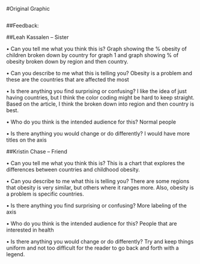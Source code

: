 #Original Graphic

<img src="https://www.economist.com/sites/default/files/images/2019/10/articles/main/20191019_woc954.png" alt="" class="component-image__img blog-post__image-block" srcset="/sites/default/files/imagecache/200-width/images/2019/10/articles/main/20191019_woc954.png 200w,
/sites/default/files/imagecache/300-width/images/2019/10/articles/main/20191019_woc954.png 300w,
/sites/default/files/imagecache/400-width/images/2019/10/articles/main/20191019_woc954.png 400w,
/sites/default/files/imagecache/640-width/images/2019/10/articles/main/20191019_woc954.png 640w,
/sites/default/files/imagecache/800-width/images/2019/10/articles/main/20191019_woc954.png 800w,
/sites/default/files/imagecache/1000-width/images/2019/10/articles/main/20191019_woc954.png 1000w,
/sites/default/files/imagecache/1200-width/images/2019/10/articles/main/20191019_woc954.png 1200w,
/sites/default/files/imagecache/1280-width/images/2019/10/articles/main/20191019_woc954.png 1280w,
/sites/default/files/imagecache/1600-width/images/2019/10/articles/main/20191019_woc954.png 1600w" sizes="(min-width: 600px) 640px, calc(100vw - 20px)">

##Feedback:

##Leah Kassalen – Sister

•	Can you tell me what you think this is? 
    Graph showing the % obesity of children broken down by country for graph 1 and graph showing % of obesity broken down by region and then country.

•	Can you describe to me what this is telling you?
    Obesity is a problem and these are the countries that are affected the most

•	Is there anything you find surprising or confusing?
    I like the idea of just having countries, but I think the color coding might be hard to keep straight. Based on the article, I think the broken down into region and then country is best.

•	Who do you think is the intended audience for this?
    Normal people

•	Is there anything you would change or do differently?
    I would have more titles on the axis

##Kristin Chase – Friend

•	Can you tell me what you think this is?
    This is a chart that explores the differences between countries and childhood obesity. 

•	Can you describe to me what this is telling you?
    There are some regions that obesity is very similar, but others where it ranges more. Also, obesity is a problem is specific countries. 

•	Is there anything you find surprising or confusing?
    More labeling of the axis

•	Who do you think is the intended audience for this?
    People that are interested in health

•	Is there anything you would change or do differently?
    Try and keep things uniform and not too difficult for the reader to go back and forth with a legend. 

